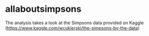 # allaboutsimpsons
The analysis takes a look at the Simpsons data provided on Kaggle (https://www.kaggle.com/wcukierski/the-simpsons-by-the-data)
